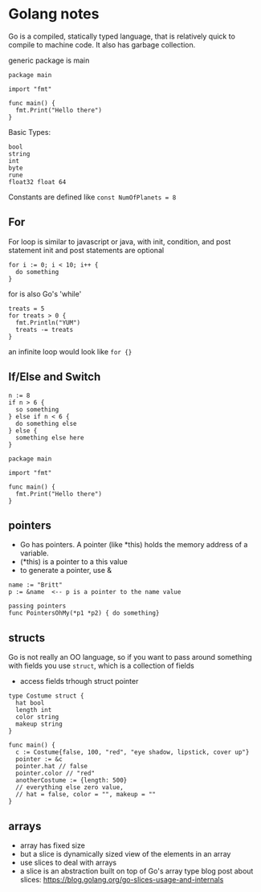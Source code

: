 # Golang notes


Go is a compiled, statically typed language, that is relatively quick to compile to machine code. It also has garbage collection.


generic package is main

```
package main

import "fmt"

func main() {
  fmt.Print("Hello there")
}
```

Basic Types:
```
bool
string
int
byte
rune
float32 float 64
```

Constants are defined like `const NumOfPlanets = 8`

## For
For loop is similar to javascript or java, with init, condition, and post statement
init and post statements are optional

```
for i := 0; i < 10; i++ {
  do something
}
```

for is also Go's 'while'

```
treats = 5
for treats > 0 {
  fmt.Println("YUM")
  treats -= treats
}
```
an infinite loop would look like `for {}`

## If/Else and Switch

```
n := 8
if n > 6 {
  so something
} else if n < 6 {
  do something else
} else {
  something else here
}
```

```
package main

import "fmt"

func main() {
  fmt.Print("Hello there")
}
```

## pointers


* Go has pointers. A pointer (like *this) holds the memory address of a variable.
* (*this) is a pointer to a this value
* to generate a pointer, use &

```
name := "Britt"
p := &name  <-- p is a pointer to the name value

passing pointers
func PointersOhMy(*p1 *p2) { do something}
```


## structs

Go is not really an OO language, so if you want to pass around
something with fields you use `struct`, which is a collection of fields

* access fields trhough struct pointer

```
type Costume struct {
  hat bool
  length int
  color string
  makeup string
}

func main() {
  c := Costume{false, 100, "red", "eye shadow, lipstick, cover up"}
  pointer := &c
  pointer.hat // false
  pointer.color // "red"
  anotherCostume := {length: 500}
  // everything else zero value,
  // hat = false, color = "", makeup = ""
}
```

## arrays

* array has fixed size
* but a slice is dynamically sized view of the elements in an array
* use slices to deal with arrays
* a slice is an abstraction built on top of Go's array type
blog post about slices: https://blog.golang.org/go-slices-usage-and-internals
